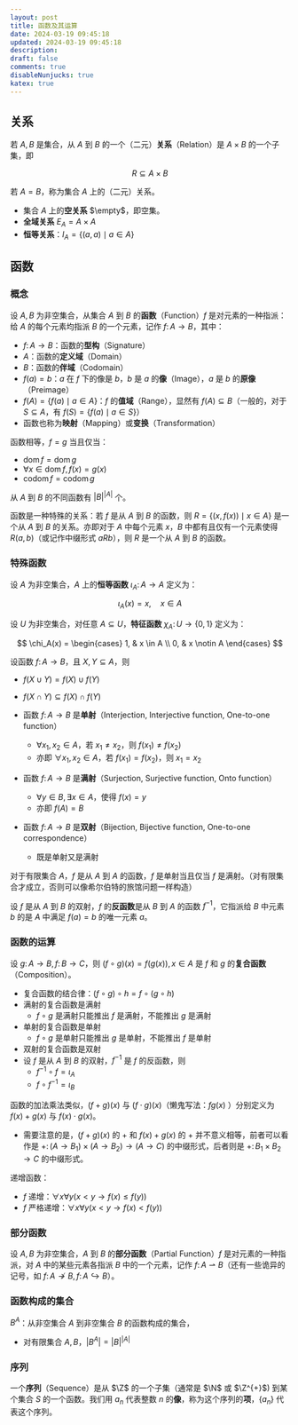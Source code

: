 ```yaml
---
layout: post
title: 函数及其运算
date: 2024-03-19 09:45:18
updated: 2024-03-19 09:45:18
description:
draft: false
comments: true
disableNunjucks: true
katex: true
---
```


## 关系

若 $A, B$ 是集合，从 $A$ 到 $B$ 的一个（二元）**关系**（Relation）是 $A \times B$ 的一个子集，即

$$
R \subseteq A \times B
$$

若 $A = B$，称为集合 $A$ 上的（二元）关系。

- 集合 $A$ 上的**空关系** $\empty$，即空集。
- **全域关系** $E_A = A \times A$
- **恒等关系**：$I_A = \{(a, a) \mid a \in A\}$

## 函数

### 概念

设 $A, B$ 为非空集合，从集合 $A$ 到 $B$ 的**函数**（Function）$f$ 是对元素的一种指派：给 $A$ 的每个元素均指派 $B$ 的一个元素，记作 $f\colon A \to B$，其中：
- $f\colon A \to B$：函数的**型构**（Signature）
- $A$：函数的**定义域**（Domain）
- $B$：函数的**伴域**（Codomain）
- $f(a) = b$：$a$ 在 $f$ 下的像是 $b$，$b$ 是 $a$ 的**像**（Image），$a$ 是 $b$ 的**原像**（Preimage）
- $f(A) = \{f(a) \mid a \in A\}$：$f$ 的**值域**（Range），显然有 $f(A) \subseteq B$（一般的，对于 $S \subseteq A$，有 $f(S) = \{f(a) \mid a \in S\}$）
- 函数也称为**映射**（Mapping）或**变换**（Transformation）

函数相等，$f = g$ 当且仅当：
- $\operatorname{dom} f = \operatorname{dom} g$ 
- $\forall x \in \operatorname{dom} f,\, f(x) = g(x)$
- $\operatorname{codom} f = \operatorname{codom} g$

从 $A$ 到 $B$ 的不同函数有 $|B|^{|A|}$ 个。

函数是一种特殊的关系：若 $f$ 是从 $A$ 到 $B$ 的函数，则 $R = \{(x, f(x)) \mid x \in A\}$ 是一个从 $A$ 到 $B$ 的关系。亦即对于 $A$ 中每个元素 $x$，$B$ 中都有且仅有一个元素使得 $R(a, b)$（或记作中缀形式 $aRb$），则 $R$ 是一个从 $A$ 到 $B$ 的函数。

### 特殊函数

设 $A$ 为非空集合，$A$ 上的**恒等函数** $\iota_A\colon A \to A$ 定义为：

$$
\iota_A(x) = x,\quad x \in A
$$

设 $U$ 为非空集合，对任意 $A \subseteq U$，**特征函数** $\chi_A\colon U \to \{0, 1\}$ 定义为：

$$
\chi_A(x) = \begin{cases}
    1, & x \in A \\
    0, & x \notin A
\end{cases}
$$

设函数 $f\colon A \to B$，且 $X, Y \subseteq A$，则
- $f(X \cup Y) = f(X) \cup f(Y)$
- $f(X \cap Y) \subseteq f(X) \cap f(Y)$

- 函数 $f\colon A \to B$ 是**单射**（Interjection, Interjective function, One-to-one function）
    - $\forall x_1, x_2 \in A$，若 $x_1 \ne x_2$，则 $f(x_1) \ne f(x_2)$
    - 亦即 $\forall x_1, x_2 \in A$，若 $f(x_1) = f(x_2)$，则 $x_1 = x_2$
- 函数 $f\colon A \to B$ 是**满射**（Surjection, Surjective function, Onto function）
    - $\forall y \in B,\,  \exists x \in A$，使得 $f(x) = y$
    - 亦即 $f(A) = B$
- 函数 $f\colon A \to B$ 是**双射**（Bijection, Bijective function, One-to-one correspondence）
    - 既是单射又是满射

对于有限集合 $A$，$f$ 是从 $A$ 到 $A$ 的函数，$f$ 是单射当且仅当 $f$ 是满射。（对有限集合才成立，否则可以像希尔伯特的旅馆问题一样构造）

设 $f$ 是从 $A$ 到 $B$ 的双射，$f$ 的**反函数**是从 $B$ 到 $A$ 的函数 $f^{-1}$，它指派给 $B$ 中元素 $b$ 的是 $A$ 中满足 $f(a) = b$ 的唯一元素 $a$。

### 函数的运算

设 $g\colon A \to B,\, f\colon B \to C$，则 $(f \circ g)(x) = f(g(x)),\, x \in A$ 是 $f$ 和 $g$ 的**复合函数**（Composition）。

- 复合函数的结合律：$(f \circ g) \circ h = f \circ (g \circ h)$
- 满射的复合函数是满射
    - $f \circ g$ 是满射只能推出 $f$ 是满射，不能推出 $g$ 是满射
- 单射的复合函数是单射
    - $f \circ g$ 是单射只能推出 $g$ 是单射，不能推出 $f$ 是单射
- 双射的复合函数是双射
- 设 $f$ 是从 $A$ 到 $B$ 的双射，$f^{-1}$ 是 $f$ 的反函数，则
    - $f^{-1} \circ f = \iota_A$
    - $f \circ f^{-1} = \iota_B$

函数的加法乘法类似，$(f + g)(x)$ 与 $(f \cdot g)(x)$（懒鬼写法：$fg(x)$ ）分别定义为 $f(x) + g(x)$ 与 $f(x) \cdot g(x)$。
- 需要注意的是，$(f + g)(x)$ 的 $+$ 和 $f(x) + g(x)$ 的 $+$ 并不意义相等，前者可以看作是 $+ \colon (A \to B_1) \times (A \to B_2) \to (A \to C)$ 的中缀形式，后者则是 $+ \colon B_1 \times B_2 \to C$ 的中缀形式。

递增函数：
- $f$ 递增：$\forall x \forall y \bigl(x < y \to f(x) \le f(y)\bigr)$ 
- $f$ 严格递增：$\forall x \forall y \bigl(x < y \to f(x) < f(y)\bigr)$

### 部分函数

设 $A, B$ 为非空集合，$A$ 到 $B$ 的**部分函数**（Partial Function）$f$ 是对元素的一种指派，对 $A$ 中的某些元素各指派 $B$ 中的一个元素，记作 $f\colon A \rightharpoonup B$（还有一些诡异的记号，如 $f\colon A \nrightarrow B,\, f\colon A \hookrightarrow B$）。

### 函数构成的集合

$B^A$：从非空集合 $A$ 到非空集合 $B$ 的函数构成的集合，
- 对有限集合 $A, B$，$\left|B^A\right| = |B|^{|A|}$

### 序列

一个**序列**（Sequence）是从 $\Z$ 的一个子集（通常是 $\N$ 或 $\Z^{+}$) 到某个集合 $S$ 的一个函数。我们用 $a_{n}$ 代表整数 $n$ 的**像**，称为这个序列的**项**，$\left\{a_{n}\right\}$ 代表这个序列。
